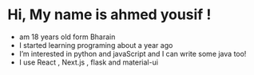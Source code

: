 

# Hi, My name is ahmed yousif !

- am 18 years old form Bharain
- I started learning programing about a year ago
- I’m interested in python and javaScript and I can write some java too!
- I use React , Next.js , flask and material-ui
